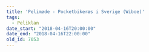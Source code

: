 ```yaml
---
title: 'Pelimøde - Pocketbikeræs i Sverige (Wiboe)'
tags:
  - Peliklan
date_start: "2018-04-16T20:00:00"
date_end: "2018-04-16T22:00:00"
old_id: 7053
---
```


